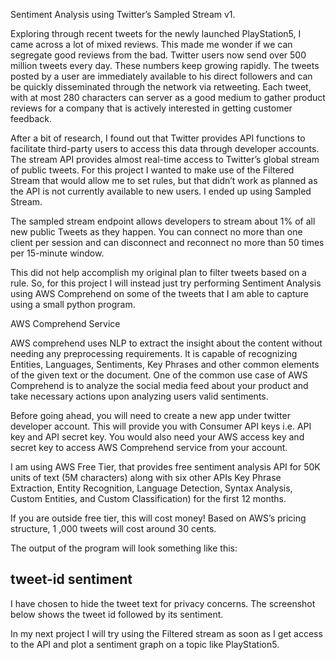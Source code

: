 Sentiment Analysis using Twitter’s Sampled Stream v1.

Exploring through recent tweets for the newly launched PlayStation5, I came across a lot of mixed reviews. This made me wonder if we can segregate good reviews from the bad. Twitter users now send over 500 million tweets every day. These numbers keep growing rapidly.  The tweets posted by a user are immediately available to his direct followers and can be quickly disseminated through the network via retweeting. Each tweet, with at most 280 characters can server as a good medium to gather product reviews for a company that is actively interested in getting customer feedback. 

After a bit of research, I found out that Twitter provides API functions to facilitate third-party users to access this data through developer accounts. The stream API provides almost real-time access to Twitter’s global stream of public tweets. For this project I wanted to make use of the Filtered Stream that would allow me to set rules, but that didn’t work as planned as the API is not currently available to new users. I ended up using Sampled Stream. 

The sampled stream endpoint allows developers to stream about 1% of all new public Tweets as they happen. You can connect no more than one client per session and can disconnect and reconnect no more than 50 times per 15-minute window.

This did not help accomplish my original plan to filter tweets based on a rule. So, for this project I will instead just try performing Sentiment Analysis using AWS Comprehend on some of the tweets that I am able to capture using a small python program. 

AWS Comprehend Service

AWS comprehend uses NLP to extract the insight about the content without needing any preprocessing requirements. It is capable of recognizing Entities, Languages, Sentiments, Key Phrases and other common elements of the given text or the document. One of the common use case of AWS Comprehend is to analyze the social media feed about your product and take necessary actions upon analyzing users valid sentiments.

Before going ahead, you will need to create a new app under twitter developer account. This will provide you with Consumer API keys i.e. API key and API secret key. You would also need your AWS access key and secret key to access AWS Comprehend service from your account.

I am using AWS Free Tier, that provides free sentiment analysis API for 50K units of text (5M characters) along with six other APIs Key Phrase Extraction, Entity Recognition, Language Detection, Syntax Analysis, Custom Entities, and Custom Classification) for the first 12 months. 

If you are outside free tier, this will cost money! Based on AWS’s pricing structure, 1 ,000 tweets will cost around 30 cents.

The output of the program will look something like this:

tweet-id
sentiment
-----------

I have chosen to hide the tweet text for privacy concerns. The screenshot below shows the tweet id followed by its sentiment.
 

In my next project I will try using the Filtered stream as soon as I get access to the API and plot a sentiment graph on a topic like PlayStation5.
